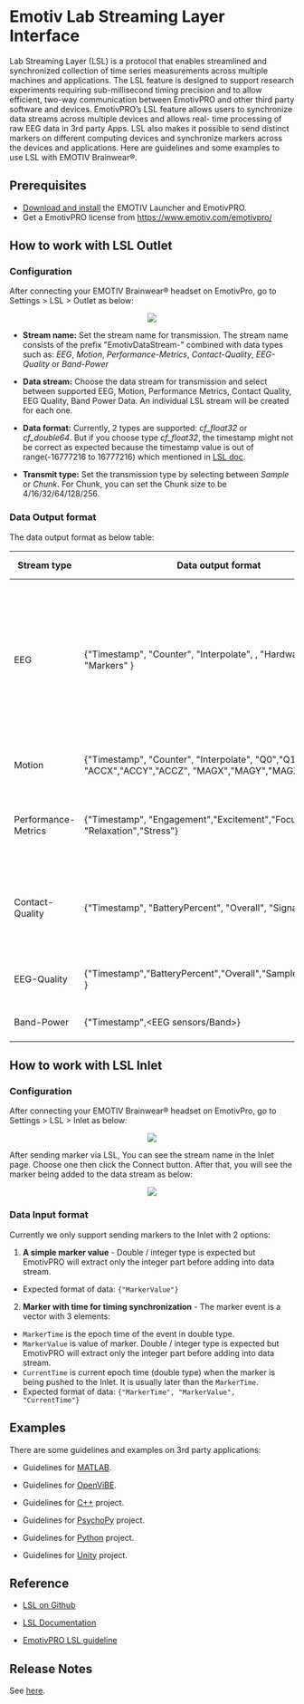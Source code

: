 # Emotiv Lab Streaming Layer Interface
Lab Streaming Layer (LSL) is a protocol that enables streamlined and synchronized collection of time series measurements across multiple machines and applications. The LSL feature is designed to support research experiments requiring sub-millisecond timing precision and to allow efficient, two-way communication between EmotivPRO and other third party software and devices. EmotivPRO’s LSL feature allows users to synchronize data streams across multiple devices and allows real- time processing of raw EEG data in 3rd party Apps. LSL also makes it possible to send distinct markers on different computing devices and synchronize markers across the devices and applications.
Here are guidelines and some examples to use LSL with EMOTIV Brainwear&reg;.

## Prerequisites

* [Download and install](https://www.emotiv.com/developer/) the EMOTIV Launcher and EmotivPRO.
* Get a EmotivPRO license from https://www.emotiv.com/emotivpro/

## How to work with LSL Outlet

### Configuration
After connecting your EMOTIV Brainwear&reg; headset on EmotivPro, go to Settings > LSL > Outlet as below:
<p align="center">
  <img src="https://github.com/Emotiv/labstreaminglayer/blob/emotiv-lsl/docs/images/config-outlet.png">
</p>

* **Stream name:** Set the stream name for transmission. The stream name consists of the prefix "EmotivDataStream-"  combined with data types such as: *EEG*, *Motion*, *Performance-Metrics*, *Contact-Quality*, *EEG-Quality* or *Band-Power*

* **Data stream:** Choose the data stream for transmission and select between supported EEG, Motion, Performance Metrics, Contact Quality, EEG Quality, Band Power Data. An individual LSL stream will be created for each one.

* **Data format:** Currently, 2 types are supported: *cf_float32* or *cf_double64*. But if you choose type *cf_float32*, the timestamp might not be correct as expected because the timestamp value is out of range(-16777216 to 16777216) which mentioned in [LSL doc](https://labstreaminglayer.readthedocs.io/projects/liblsl/ref/enums.html).

* **Transmit type:** Set the transmission type by selecting between *Sample* or *Chunk*. For Chunk, you can set the Chunk size to be 4/16/32/64/128/256.

### Data Output format
The data output format as below table:

Stream type | Data output format | Sample rate | Notes
----------- | ------------------ | ------------ | ---------------
EEG | {"Timestamp", "Counter", "Interpolate", <EEG sensors>, "HardwareMarker", "Markers" } | 128Hz/ 256 Hz | Description of  EEG channels at [link](https://emotiv.gitbook.io/cortex-api/data-subscription/data-sample-object#eeg). The Markers channel  is supported from V3.0 and it is marker value of marker object included on EEG data.
Motion | {"Timestamp", "Counter", "Interpolate", "Q0","Q1","Q2","Q3", "ACCX","ACCY","ACCZ", "MAGX","MAGY","MAGZ"} |32 Hz / 64 Hz / 128 Hz | Description of Motion channels at [link](https://emotiv.gitbook.io/cortex-api/data-subscription/data-sample-object#motion)
Performance-Metrics | {"Timestamp", "Engagement","Excitement","Focus","Interest ", "Relaxation","Stress"} | 2 Hz for high resolution / 0.1 Hz for low resolution | Description of Performance metric at [link](https://emotiv.gitbook.io/cortex-api/data-subscription/data-sample-object#performance-metric)
Contact-Quality | {"Timestamp", "BatteryPercent", "Overall", "Signal", <EEG sensors> } | 2 Hz | Description of Contact Quality at [link](https://emotiv.gitbook.io/cortex-api/data-subscription/data-sample-object#device-information) but the order of channels changes a bit.
EEG-Quality | {"Timestamp","BatteryPercent","Overall","SampleRateQuality", <EEG sensors>} | 2 Hz | Description of EEG Quality at [link](https://emotiv.gitbook.io/cortex-api/data-subscription/data-sample-object#eeg-quality)
Band-Power | {"Timestamp",<EEG sensors/Band>} | 8 Hz | Description of Band Power at [link](https://emotiv.gitbook.io/cortex-api/data-subscription/data-sample-object#band-power)


## How to work with LSL Inlet

### Configuration
After connecting your EMOTIV Brainwear&reg; headset on EmotivPro, go to Settings > LSL > Inlet as below:

<p align="center">
  <img src="https://github.com/Emotiv/labstreaminglayer/blob/emotiv-lsl/docs/images/config-inlet.png">
</p>

After sending marker via LSL, You can see the stream name in the Inlet page. Choose one then click the Connect button. After that, you will see the marker being added to the data stream as below:
<p align="center">
  <img src="https://github.com/Emotiv/labstreaminglayer/blob/emotiv-lsl/docs/images/marker-added.png">
</p>

### Data Input format

Currently we only support sending markers to the Inlet with 2 options:

1. **A simple marker value** - Double / integer type is expected but EmotivPRO will extract only the integer part before adding into data stream.
  * Expected format of data: `{"MarkerValue"}`

2. **Marker with time for timing synchronization** - The marker event is a vector with 3 elements:
  * `MarkerTime` is the epoch time of the event in double type.
  * `MarkerValue` is value of marker. Double / integer type is expected but EmotivPRO will extract only the integer part before adding into data stream.
  * `CurrentTime` is current epoch time (double type) when the marker is being pushed to the Inlet. It is usually later than the `MarkerTime`.
  * Expected format of data: `{"MarkerTime", "MarkerValue", "CurrentTime"}`

## Examples

There are some guidelines and examples on 3rd party applications:

* Guidelines for <a href="examples/matlab/readme.md">MATLAB</a>.

* Guidelines for <a href="examples/openvibe/readme.md">OpenViBE</a>.

* Guidelines for <a href="examples/cpp/readme.md">C++</a> project.

* Guidelines for <a href="examples/psychopy/readme.md">PsychoPy</a> project.

* Guidelines for <a href="examples/python/readme.md">Python</a> project.

* Guidelines for <a href="examples/unity/readme.md">Unity</a> project.



## Reference
* [LSL on Github](https://github.com/sccn/labstreaminglayer)

* [LSL Documentation](https://labstreaminglayer.readthedocs.io/)
* [EmotivPRO LSL guideline](https://emotiv.gitbook.io/emotivpro-v2-0/lab-streaming-layer-lsl)

## Release Notes

See <a href="docs/ReleaseNotes.md">here</a>.
